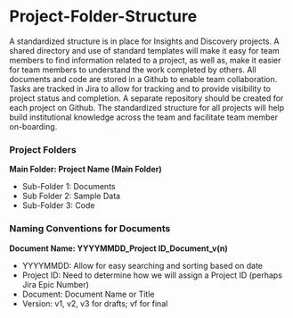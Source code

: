 # Project-Folder-Structure

A standardized structure is in place for Insights and Discovery projects. A shared directory and use of standard templates will make it easy for team members to find information related to a project, as well as, make it easier for team members to understand the work completed by others. All documents and code are stored in a Github to enable team collaboration. Tasks are tracked in Jira to allow for tracking and to provide visibility to project status and completion. A separate repository should be created for each project on Github. The standardized structure for all projects will help build institutional knowledge across the team and facilitate team member on-boarding.

### Project Folders

**Main Folder: Project Name (Main Folder)**

* Sub-Folder 1: Documents
* Sub Folder 2: Sample Data
* Sub-Folder 3: Code


### Naming Conventions for Documents

**Document Name: YYYYMMDD_Project ID_Document_v(n)**

* YYYYMMDD: Allow for easy searching and sorting based on date
* Project ID: Need to determine how we will assign a Project ID (perhaps Jira Epic Number)
* Document: Document Name or Title
* Version: v1, v2, v3 for drafts; vf for final
